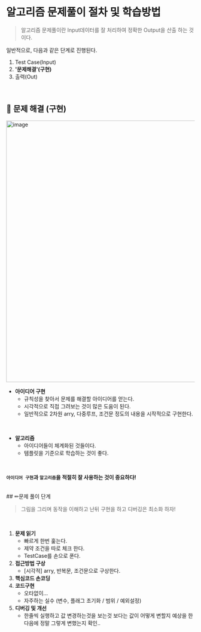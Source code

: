 # 알고리즘 문제풀이 절차 및 학습방법

> 알고리즘 문제풀이란 Input데이터를 잘 처리하여 정확한 Output을 산출 하는 것이다. 

일반적으로, 다음과 같은 단계로 진행된다. 

1. Test Case(Input) 
2. **'문제해결'(구현)** 
3. 출력(Out)

<br>

## 🧠 문제 해결 (구현)

<img width="700" alt="image" src="https://user-images.githubusercontent.com/72687619/154786315-935c4c47-279b-4bf9-be64-1099a92ed45e.png">

- **아이디어 구현**
  - 규칙성을 찾아서 문제를 해결할 아이디어를 얻는다.
  - 시각적으로 직접 그려보는 것이 많은 도움이 된다.
  - 일반적으로 2차원 arry, 다중루프, 조건문 정도의 내용을 시작적으로 구현한다. 

<br>

- **알고리즘**
  - 아이디어들이 체계화된 것들이다.
  - 템플릿을 기준으로 학습하는 것이 좋다. 

<br>

**`아이디어 구현`과 `알고리즘`을 적절히 잘 사용하는 것이 중요하다!**

<br>
## ✏문제 풀이 단계

> 그림을 그리며 동작을 이해하고 난뒤 구현을 하고 디버깅은 최소화 하자!

<br>

1. **문제 읽기**
   - 빠르게 한번 훑는다. 
   - 제약 조건을 따로 체크 한다.
   - TestCase를 손으로 푼다. 
2. **접근방법 구상**
   - [시각적] arry, 반복문, 조건문으로 구상한다. 
3. **핵심코드 손코딩**
4. **코드구현**
   - 오타없이...
   - 자주하는 실수 (변수, 플래그 초기화 / 범위 / 예외설정)
5. **디버깅 및 개선** 
   - 한줄씩 실행하고 값 변경하는것을 보는것 보다는 값이 어떻게 변할지 예상을 한 다음에 정말 그렇게 변했는지 확인..

<br>

